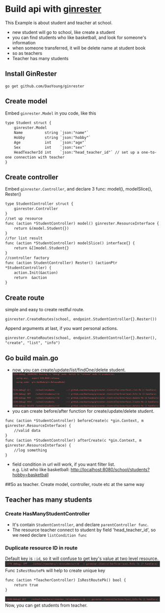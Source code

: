 # Build api with [ginrester](https://github.com/DaoYoung/ginrester "ginrester")
This Example is about student and teacher at school.
* new student will go to school, like create a student
* you can find students who like basketball, and look for someone's information
* when someone transferred, it will be delete name at student book
* so as teachers
* Teacher has many students

## Install GinRester
`go get github.com/DaoYoung/ginrester`

## Create model
Embed `ginrester.Model` in you code, like this

```
type Student struct {
	ginrester.Model
	Name          string `json:"name"`
	Hobby         string `json:"hobby"`
	Age           int    `json:"age"`
	Sex           int    `json:"sex"`
	HeadTeacherId int    `json:"head_teacher_id"` // set up a one-to-one connection with teacher
}
```

## Create controller
Embed `ginrester.Controller`, and declare 3 func: model(), modelSlice(), Rester()
```
type StudentController struct {
	ginrester.Controller
}
//set up resource
func (action *StudentController) model() ginrester.ResourceInterface {
	return &(model.Student{})
}
//for list result
func (action *StudentController) modelSlice() interface{} {
	return &[]model.Student{}
}
//controller factory
func (action StudentController) Rester() (actionPtr *StudentController) {
	action.Init(&action)
	return  &action
}
```
## Create route
simple and easy to create restful route.
```
ginrester.CreateRoutes(school, endpoint.StudentController{}.Rester())
```
Append arguments at last, if you want personal actions.
```
ginrester.CreateRoutes(school, endpoint.StudentController{}.Rester(), "create", "list", "info")
```

## Go build main.go
* now, you can create/update/list/findOne/delete student.
![./curd.png](curd.png)
* you can create before/after function for create/update/delete student.
```
func (action *StudentController) beforeCreate(c *gin.Context, m ginrester.ResourceInterface) {
	//valid data
}
func (action *StudentController) afterCreate(c *gin.Context, m ginrester.ResourceInterface) {
	//log something
}
```
* field condition in url will work, if you want filter list. <br>
e.g. List who like basketball: <http://localhost:8080/school/students?hobby=basketball>

##So as teacher.
Create model, controller, route etc at the same way

## Teacher has many students

### Create HasManyStudentController
* It's contain `StudentController`, and declare `parentController func`.
* The resource teacher connect to student by field 'head_teacher_id', so we need declare `listCondition func`

### Duplicate resource ID in route
Default key is `:id`, so it will confuse to get key's value at two level resource.
![route_key_duplicate.png](route_key_duplicate.png)
Func `IsRestRoutePk` will help to create unique key
```
func (action *TeacherController) IsRestRoutePk() bool {
	return true
}
```
![route_key.png](route_key.png)
Now, you can get students from teacher.
